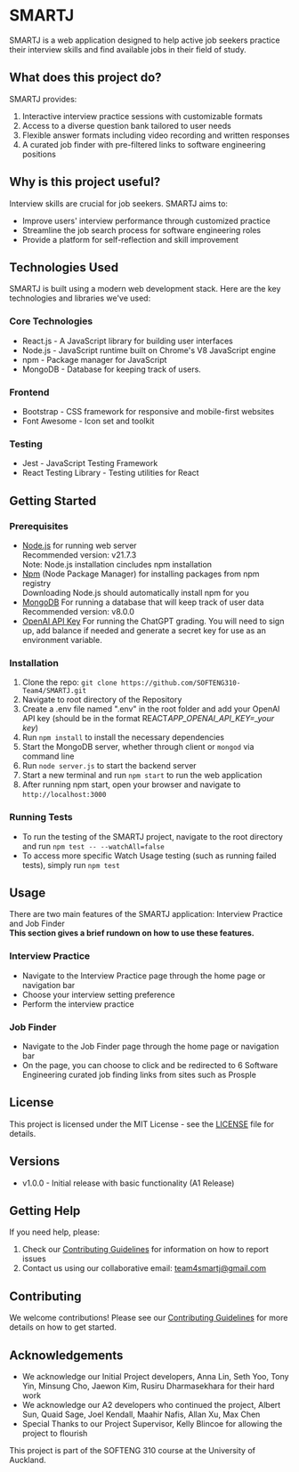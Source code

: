 # SMARTJ

SMARTJ is a web application designed to help active job seekers practice their interview skills and find available jobs in their field of study.

## What does this project do?

SMARTJ provides:

1. Interactive interview practice sessions with customizable formats
2. Access to a diverse question bank tailored to user needs
3. Flexible answer formats including video recording and written responses
4. A curated job finder with pre-filtered links to software engineering positions

## Why is this project useful?

Interview skills are crucial for job seekers. SMARTJ aims to:

- Improve users' interview performance through customized practice
- Streamline the job search process for software engineering roles
- Provide a platform for self-reflection and skill improvement

## Technologies Used

SMARTJ is built using a modern web development stack. Here are the key technologies and libraries we've used:

### Core Technologies

- React.js - A JavaScript library for building user interfaces
- Node.js - JavaScript runtime built on Chrome's V8 JavaScript engine
- npm - Package manager for JavaScript
- MongoDB - Database for keeping track of users.

### Frontend

- Bootstrap - CSS framework for responsive and mobile-first websites
- Font Awesome - Icon set and toolkit

### Testing

- Jest - JavaScript Testing Framework
- React Testing Library - Testing utilities for React

## Getting Started

### Prerequisites

- [Node.js](https://nodejs.org/en/download/prebuilt-installer) for running web server <br /> Recommended version: v21.7.3 <br />
  Note: Node.js installation cincludes npm installation
- [Npm](https://docs.npmjs.com/downloading-and-installing-node-js-and-npm) (Node Package Manager) for installing packages from npm registry<br />
  Downloading Node.js should automatically install npm for you
- [MongoDB](https://www.mongodb.com/try/download/community) For running a database that will keep track of user data <br/> Recommended version: v8.0.0 <br/>
- [OpenAI API Key](https://openai.com/index/openai-api/) For running the ChatGPT grading. You will need to sign up, add balance if needed and generate a secret key for use as an environment variable.

### Installation

1. Clone the repo: `git clone https://github.com/SOFTENG310-Team4/SMARTJ.git`
2. Navigate to root directory of the Repository
3. Create a .env file named ".env" in the root folder and add your OpenAI API key (should be in the format REACT*APP_OPENAI_API_KEY=\_your key*)
4. Run `npm install` to install the necessary dependencies
5. Start the MongoDB server, whether through client or `mongod` via command line
6. Run `node server.js` to start the backend server
7. Start a new terminal and run `npm start` to run the web application
8. After running npm start, open your browser and navigate to `http://localhost:3000`

### Running Tests

- To run the testing of the SMARTJ project, navigate to the root directory and run `npm test -- --watchAll=false`
- To access more specific Watch Usage testing (such as running failed tests), simply run `npm test`

## Usage

There are two main features of the SMARTJ application: Interview Practice and Job Finder<br />
**This section gives a brief rundown on how to use these features.**

### Interview Practice

- Navigate to the Interview Practice page through the home page or navigation bar
- Choose your interview setting preference
- Perform the interview practice

### Job Finder

- Navigate to the Job Finder page through the home page or navigation bar
- On the page, you can choose to click and be redirected to 6 Software Engineering curated job finding links from sites such as Prosple

## License

This project is licensed under the MIT License - see the [LICENSE](LICENSE.md) file for details.

## Versions

- v1.0.0 - Initial release with basic functionality (A1 Release)

## Getting Help

If you need help, please:

1. Check our [Contributing Guidelines](CONTRIBUTING.md) for information on how to report issues
2. Contact us using our collaborative email: team4smartj@gmail.com

## Contributing

We welcome contributions! Please see our [Contributing Guidelines](CONTRIBUTING.md) for more details on how to get started.

## Acknowledgements

- We acknowledge our Initial Project developers, Anna Lin, Seth Yoo, Tony Yin, Minsung Cho, Jaewon Kim, Rusiru Dharmasekhara for their hard work
- We acknowledge our A2 developers who continued the project, Albert Sun, Quaid Sage, Joel Kendall, Maahir Nafis, Allan Xu, Max Chen
- Special Thanks to our Project Supervisor, Kelly Blincoe for allowing the project to flourish

This project is part of the SOFTENG 310 course at the University of Auckland.
